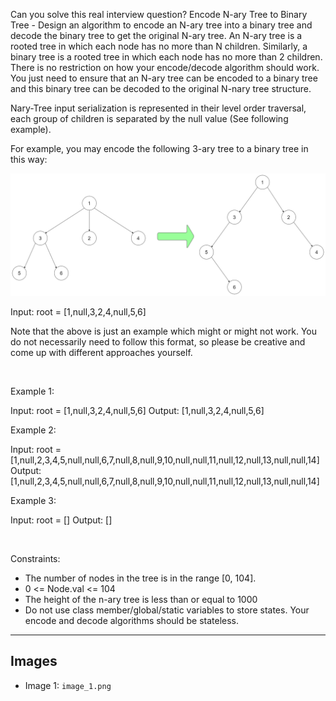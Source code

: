 Can you solve this real interview question? Encode N-ary Tree to Binary Tree - Design an algorithm to encode an N-ary tree into a binary tree and decode the binary tree to get the original N-ary tree. An N-ary tree is a rooted tree in which each node has no more than N children. Similarly, a binary tree is a rooted tree in which each node has no more than 2 children. There is no restriction on how your encode/decode algorithm should work. You just need to ensure that an N-ary tree can be encoded to a binary tree and this binary tree can be decoded to the original N-nary tree structure.

Nary-Tree input serialization is represented in their level order traversal, each group of children is separated by the null value (See following example).

For example, you may encode the following 3-ary tree to a binary tree in this way:

![Example 1](./image_1.png)


Input: root = [1,null,3,2,4,null,5,6]


Note that the above is just an example which might or might not work. You do not necessarily need to follow this format, so please be creative and come up with different approaches yourself.

 

Example 1:

Input: root = [1,null,3,2,4,null,5,6]
Output: [1,null,3,2,4,null,5,6]


Example 2:

Input: root = [1,null,2,3,4,5,null,null,6,7,null,8,null,9,10,null,null,11,null,12,null,13,null,null,14]
Output: [1,null,2,3,4,5,null,null,6,7,null,8,null,9,10,null,null,11,null,12,null,13,null,null,14]


Example 3:

Input: root = []
Output: []


 

Constraints:

 * The number of nodes in the tree is in the range [0, 104].
 * 0 <= Node.val <= 104
 * The height of the n-ary tree is less than or equal to 1000
 * Do not use class member/global/static variables to store states. Your encode and decode algorithms should be stateless.

---

## Images

- Image 1: `image_1.png`
